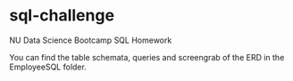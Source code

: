 # sql-challenge
NU Data Science Bootcamp SQL Homework 

You can find the table schemata, queries and screengrab of the ERD in the EmployeeSQL folder. 
